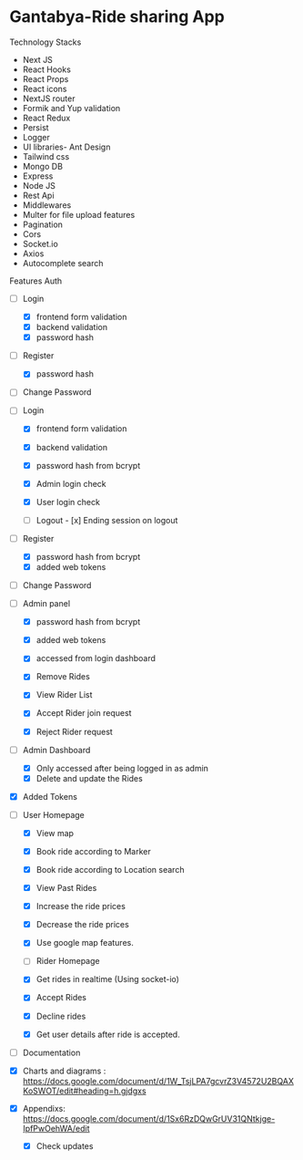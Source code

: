 # Gantabya-Ride sharing App

Technology Stacks
- Next JS
- React Hooks 
- React Props
- React icons
- NextJS router
- Formik and Yup validation
- React Redux
- Persist 
- Logger
- UI libraries- Ant Design
- Tailwind css
- Mongo DB
- Express
- Node JS
- Rest Api
- Middlewares
- Multer for file upload features
- Pagination
- Cors
- Socket.io
- Axios
- Autocomplete search



Features
Auth
- [ ] Login 
    - [x] frontend form validation
    - [x] backend validation
    - [x] password hash
- [ ] Register
    - [x] password hash
- [ ] Change Password
- [ ] Login 
    - [x] frontend form validation
    - [x] backend validation
    - [x] password hash from bcrypt
    - [x] Admin login check
    - [x] User login check


    - [ ] Logout
           - [x] Ending session on logout

- [ ] Register
    - [x] password hash from bcrypt
    - [x] added web tokens
- [ ] Change Password

- [ ] Admin panel
    - [x] password hash from bcrypt
    - [x] added web tokens
    - [x] accessed from login dashboard
    - [x] Remove Rides

    - [x] View Rider List
    - [x] Accept Rider join request
    - [x] Reject Rider request



 - [ ] Admin Dashboard
     - [x] Only accessed after being logged in as admin
     - [x] Delete and update the Rides

- [x] Added Tokens

- [ ] User Homepage
    - [x] View map
    - [x] Book ride according to Marker
    - [x] Book ride according to Location search
    - [x] View Past Rides
    - [x] Increase the ride prices
    - [x] Decrease the ride prices
    - [x] Use google map features.

    - [ ] Rider Homepage
    - [x] Get rides in realtime (Using socket-io)
    - [x] Accept Rides
    - [x] Decline rides
    - [x] Get user details after ride is accepted.




- [ ] Documentation

 -[x] Charts and diagrams : https://docs.google.com/document/d/1W_TsjLPA7gcvrZ3V4572U2BQAXKoSWOT/edit#heading=h.gjdgxs
 -[x] Appendixs: https://docs.google.com/document/d/1Sx6RzDQwGrUV31QNtkjge-IpfPwOehWA/edit
 

    - [x] Check updates
  



    


